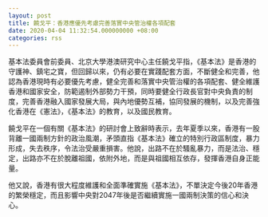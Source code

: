 ```yaml
---
layout: post
title: 饒戈平：香港應優先考慮完善落實中央管治權各項配套
date: 2020-04-04 11:32:54.000000000 +08:00
categories: rss
---
```


基本法委員會前委員、北京大學港澳研究中心主任饒戈平指，《基本法》是香港的守護神、鎮宅之寶，但回歸以來，仍有必要在實踐配套方面，不斷健全和完善，他認為香港現時有必要優先考慮，健全完善和落實中央管治權的各項配套、健全維護香港和國家安全，防範遏制外部勢力干預，同時要健全行政長官對中央負責的制度，完善香港融入國家發展大局，與內地優勢互補，協同發展的機制，以及完善強化香港在《憲法》，《基本法》的教育，以及國民教育。

饒戈平在一個有關《基本法》的研討會上致辭時表示，去年夏季以來，香港有一股背離一國兩制方針的政治風潮，矛頭直指《基本法》確立的特別行政區制度，暴力形成，失去秩序，令法治受嚴重損害。他說，出路不在於騷亂暴力，而是法治、穩定，出路亦不在於脫離祖國，依附外地，而是與祖國相互依存，發揮香港自身正能量。

他又說，香港有很大程度維護和全面準確實施《基本法》，不單決定今後20年香港的繁榮穩定，而且影響中央對2047年後是否繼續實施一國兩制決策的信心和決心。
